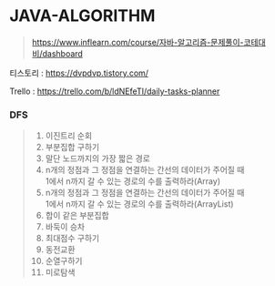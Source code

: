 # JAVA-ALGORITHM
> https://www.inflearn.com/course/자바-알고리즘-문제풀이-코테대비/dashboard

티스토리 : https://dvpdvp.tistory.com/

Trello : https://trello.com/b/ldNEfeTI/daily-tasks-planner

### DFS
> 1. 이진트리 순회
> 2. 부분집합 구하기
> 3. 말단 노드까지의 가장 짧은 경로
> 4. n개의 정점과 그 정점을 연결하는 간선의 데이터가 주어질 때  
     1에서 n까지 갈 수 있는 경로의 수를 출력하라(Array)
> 5. n개의 정점과 그 정점을 연결하는 간선의 데이터가 주어질 때  
     1에서 n까지 갈 수 있는 경로의 수를 출력하라(ArrayList)
> 6. 합이 같은 부분집합
> 7. 바둑이 승차
> 8. 최대점수 구하기
> 9. 동전교환
> 10. 순열구하기
> 11. 미로탐색

